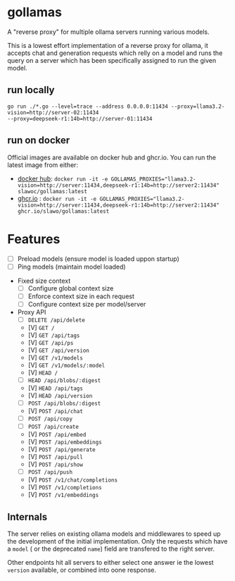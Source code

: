 # gollamas
A "reverse proxy" for multiple ollama servers running various models.

This is a lowest effort implementation of a reverse proxy for ollama, it accepts chat and generation requests which relly on a model and runs the query on a server which has been specifically assigned to run the given model.

## run locally

````
go run ./*.go --level=trace --address 0.0.0.0:11434 --proxy=llama3.2-vision=http://server-02:11434 
--proxy=deepseek-r1:14b=http://server-01:11434
````

## run on docker
Official images are available on docker hub and ghcr.io. You can run the latest image from either: 

  - [docker hub](https://hub.docker.com/repository/docker/slawoc/gollamas): `docker run -it -e GOLLAMAS_PROXIES="llama3.2-vision=http://server:11434,deepseek-r1:14b=http://server2:11434" slawoc/gollamas:latest`
  - [ghcr.io](https://github.com/slawo/gollamas/pkgs/container/gollamas) : `docker run -it -e GOLLAMAS_PROXIES="llama3.2-vision=http://server:11434,deepseek-r1:14b=http://server2:11434" ghcr.io/slawo/gollamas:latest`

# Features

  - [ ] Preload models (ensure model is loaded uppon startup)
  - [ ] Ping models (maintain model loaded)
  - Fixed size context
    - [ ] Configure global context size
    - [ ] Enforce context size in each request
    - [ ] Configure context size per model/server
  - Proxy API
	- [ ] `DELETE /api/delete`
	- [V] `GET /`
	- [V] `GET /api/tags`
	- [V] `GET /api/ps`
	- [V] `GET /api/version`
	- [V] `GET /v1/models`
	- [V] `GET /v1/models/:model`
	- [V] `HEAD /`
	- [ ] `HEAD /api/blobs/:digest`
	- [V] `HEAD /api/tags`
	- [V] `HEAD /api/version`
	- [ ] `POST /api/blobs/:digest`
	- [V] `POST /api/chat`
	- [ ] `POST /api/copy`
	- [ ] `POST /api/create`
	- [V] `POST /api/embed`
	- [V] `POST /api/embeddings`
	- [V] `POST /api/generate`
	- [V] `POST /api/pull`
	- [V] `POST /api/show`
	- [ ] `POST /api/push`
	- [V] `POST /v1/chat/completions`
	- [V] `POST /v1/completions`
	- [V] `POST /v1/embeddings`

## Internals
The server relies on existing ollama models and middlewares to speed up the development of the initial implementation.
Only the requests which have a `model` ( or the deprecated `name`) field are transfered to the right server.

Other endpoints hit all servers to either select one answer ie the lowest `version` available, or combined into oone response.
